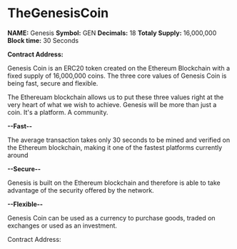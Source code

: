 # TheGenesisCoin

<b>NAME:</b> Genesis
<b>Symbol:</b> GEN
<b>Decimals:</b> 18
<b>Totaly Supply:</b> 16,000,000
<b>Block time:</b> 30 Seconds

<b>Contract Address:</b>


Genesis Coin is an ERC20 token created on the Ethereum Blockchain with a fixed supply of 16,000,000 coins. The three core values of Genesis Coin is being fast, secure and flexible.

The Ethereuam blockchain allows us to put these three values right at the very heart of what we wish to achieve. Genesis will be more than just a coin. It's a platform. A community.

<b>--Fast--</b>

The average transaction takes only 30 seconds to be mined and verified on the Ethereum blockchain, making it one of the fastest platforms currently around

<b>--Secure--</b>

Genesis is built on the Ethereum blockchain and therefore is able to take advantage of the security offered by the network.

<b>--Flexible--</b>

Genesis Coin can be used as a currency to purchase goods, traded on exchanges or used as an investment.


Contract Address:








